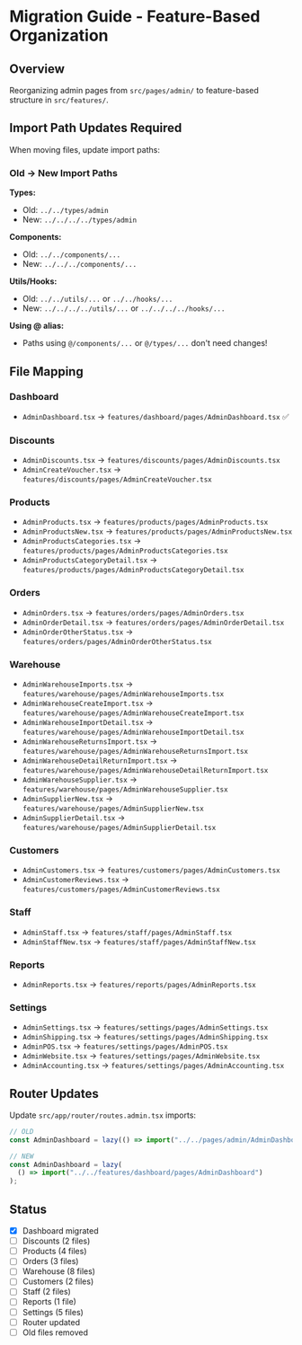 # Migration Guide - Feature-Based Organization

## Overview

Reorganizing admin pages from `src/pages/admin/` to feature-based structure in `src/features/`.

## Import Path Updates Required

When moving files, update import paths:

### Old → New Import Paths

**Types:**

- Old: `../../types/admin`
- New: `../../../../types/admin`

**Components:**

- Old: `../../components/...`
- New: `../../../components/...`

**Utils/Hooks:**

- Old: `../../utils/...` or `../../hooks/...`
- New: `../../../../utils/...` or `../../../../hooks/...`

**Using @ alias:**

- Paths using `@/components/...` or `@/types/...` don't need changes!

## File Mapping

### Dashboard

- `AdminDashboard.tsx` → `features/dashboard/pages/AdminDashboard.tsx` ✅

### Discounts

- `AdminDiscounts.tsx` → `features/discounts/pages/AdminDiscounts.tsx`
- `AdminCreateVoucher.tsx` → `features/discounts/pages/AdminCreateVoucher.tsx`

### Products

- `AdminProducts.tsx` → `features/products/pages/AdminProducts.tsx`
- `AdminProductsNew.tsx` → `features/products/pages/AdminProductsNew.tsx`
- `AdminProductsCategories.tsx` → `features/products/pages/AdminProductsCategories.tsx`
- `AdminProductsCategoryDetail.tsx` → `features/products/pages/AdminProductsCategoryDetail.tsx`

### Orders

- `AdminOrders.tsx` → `features/orders/pages/AdminOrders.tsx`
- `AdminOrderDetail.tsx` → `features/orders/pages/AdminOrderDetail.tsx`
- `AdminOrderOtherStatus.tsx` → `features/orders/pages/AdminOrderOtherStatus.tsx`

### Warehouse

- `AdminWarehouseImports.tsx` → `features/warehouse/pages/AdminWarehouseImports.tsx`
- `AdminWarehouseCreateImport.tsx` → `features/warehouse/pages/AdminWarehouseCreateImport.tsx`
- `AdminWarehouseImportDetail.tsx` → `features/warehouse/pages/AdminWarehouseImportDetail.tsx`
- `AdminWarehouseReturnsImport.tsx` → `features/warehouse/pages/AdminWarehouseReturnsImport.tsx`
- `AdminWarehouseDetailReturnImport.tsx` → `features/warehouse/pages/AdminWarehouseDetailReturnImport.tsx`
- `AdminWarehouseSupplier.tsx` → `features/warehouse/pages/AdminWarehouseSupplier.tsx`
- `AdminSupplierNew.tsx` → `features/warehouse/pages/AdminSupplierNew.tsx`
- `AdminSupplierDetail.tsx` → `features/warehouse/pages/AdminSupplierDetail.tsx`

### Customers

- `AdminCustomers.tsx` → `features/customers/pages/AdminCustomers.tsx`
- `AdminCustomerReviews.tsx` → `features/customers/pages/AdminCustomerReviews.tsx`

### Staff

- `AdminStaff.tsx` → `features/staff/pages/AdminStaff.tsx`
- `AdminStaffNew.tsx` → `features/staff/pages/AdminStaffNew.tsx`

### Reports

- `AdminReports.tsx` → `features/reports/pages/AdminReports.tsx`

### Settings

- `AdminSettings.tsx` → `features/settings/pages/AdminSettings.tsx`
- `AdminShipping.tsx` → `features/settings/pages/AdminShipping.tsx`
- `AdminPOS.tsx` → `features/settings/pages/AdminPOS.tsx`
- `AdminWebsite.tsx` → `features/settings/pages/AdminWebsite.tsx`
- `AdminAccounting.tsx` → `features/settings/pages/AdminAccounting.tsx`

## Router Updates

Update `src/app/router/routes.admin.tsx` imports:

```typescript
// OLD
const AdminDashboard = lazy(() => import("../../pages/admin/AdminDashboard"));

// NEW
const AdminDashboard = lazy(
  () => import("../../features/dashboard/pages/AdminDashboard")
);
```

## Status

- [x] Dashboard migrated
- [ ] Discounts (2 files)
- [ ] Products (4 files)
- [ ] Orders (3 files)
- [ ] Warehouse (8 files)
- [ ] Customers (2 files)
- [ ] Staff (2 files)
- [ ] Reports (1 file)
- [ ] Settings (5 files)
- [ ] Router updated
- [ ] Old files removed
